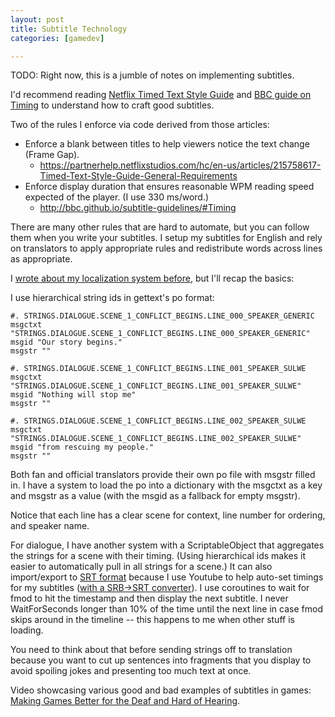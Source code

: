 ```yaml
---
layout: post
title: Subtitle Technology
categories: [gamedev]

---
```


TODO: Right now, this is a jumble of notes on implementing subtitles.

I'd recommend reading
[Netflix Timed Text Style Guide](https://partnerhelp.netflixstudios.com/hc/en-us/articles/215758617-Timed-Text-Style-Guide-General-Requirements) and
[BBC guide on Timing](http://bbc.github.io/subtitle-guidelines/#Timing) to understand how to craft good subtitles.

Two of the rules I enforce via code derived from those articles:

* Enforce a blank between titles to help viewers notice the text change (Frame Gap).
  * https://partnerhelp.netflixstudios.com/hc/en-us/articles/215758617-Timed-Text-Style-Guide-General-Requirements
* Enforce display duration that ensures reasonable WPM reading speed expected of the player. (I use 330 ms/word.)
  * http://bbc.github.io/subtitle-guidelines/#Timing

There are many other rules that are hard to automate, but you can follow them when you write your subtitles. I setup my subtitles for English and rely on translators to apply appropriate rules and redistribute words across lines as appropriate.

I [wrote about my localization system before](notes/games-localization/), but I'll recap the basics:

I use hierarchical string ids in gettext's po format: 

    #. STRINGS.DIALOGUE.SCENE_1_CONFLICT_BEGINS.LINE_000_SPEAKER_GENERIC
    msgctxt "STRINGS.DIALOGUE.SCENE_1_CONFLICT_BEGINS.LINE_000_SPEAKER_GENERIC"
    msgid "Our story begins."
    msgstr ""

    #. STRINGS.DIALOGUE.SCENE_1_CONFLICT_BEGINS.LINE_001_SPEAKER_SULWE
    msgctxt "STRINGS.DIALOGUE.SCENE_1_CONFLICT_BEGINS.LINE_001_SPEAKER_SULWE"
    msgid "Nothing will stop me"
    msgstr ""

    #. STRINGS.DIALOGUE.SCENE_1_CONFLICT_BEGINS.LINE_002_SPEAKER_SULWE
    msgctxt "STRINGS.DIALOGUE.SCENE_1_CONFLICT_BEGINS.LINE_002_SPEAKER_SULWE"
    msgid "from rescuing my people."
    msgstr ""

Both fan and official translators provide their own po file with msgstr filled in. I have a system to load the po into a dictionary with the msgctxt as a key and msgstr as a value (with the msgid as a fallback for empty msgstr).

Notice that each line has a clear scene for context, line number for ordering, and speaker name.

For dialogue, I have another system with a ScriptableObject that aggregates the strings for a scene with their timing. (Using hierarchical ids makes it easier to automatically pull in all strings for a scene.) It can also import/export to [SRT format](https://github.com/AlexPoint/SubtitlesParser) because I use Youtube to help auto-set timings for my subtitles ([with a SRB->SRT converter](https://gidsgoldberg.com/sbv_docs_converter.shtml)). I use coroutines to wait for fmod to hit the timestamp and then display the next subtitle. I never WaitForSeconds longer than 10% of the time until the next line in case fmod skips around in the timeline -- this happens to me when other stuff is loading.

You need to think about that before sending strings off to translation because you want to cut up sentences into fragments that you display to avoid spoiling jokes and presenting too much text at once. 

Video showcasing various good and bad examples of subtitles in games: [Making Games Better for the Deaf and Hard of Hearing](https://www.youtube.com/watch?v=4NGe4dzlukc).
